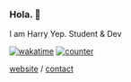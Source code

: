 ### Hola. 👋

I am Harry Yep. Student & Dev

[![wakatime](https://wakatime.com/badge/user/b17de13b-e637-49f9-9a70-4bf6d5af8f1b.svg?style=flat-square)](https://github.com/okisdev) [![counter](https://counter-dev.vercel.app/api/count?type=github-profile&input=okisdev&badge=true&badgeContent=Views)](https://github.com/okisdev)

[website](https://harryyep.com) / [contact](mailto:hi@okis.dev)
